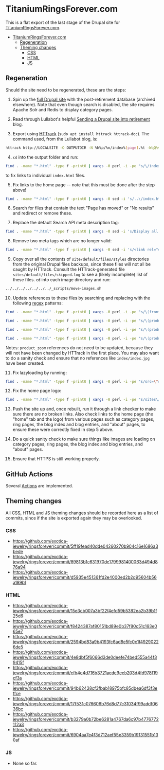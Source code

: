 # TitaniumRingsForever.com

This is a flat export of the last stage of the Drupal site for
[TitaniumRingsForever.com](https://titaniumringsforever.com).

<!-- The following section, from "ts" to "te", is an automatically-generated
  table of contents, updated whenever this file changes. Do not edit within
  this section. -->

<!--ts-->
   * [TitaniumRingsForever.com](#titaniumringsforevercom)
      * [Regeneration](#regeneration)
      * [Theming changes](#theming-changes)
         * [CSS](#css)
         * [HTML](#html)
         * [JS](#js)

<!-- Added by: runner, at: Thu Jan 14 03:09:42 UTC 2021 -->

<!--te-->

## Regeneration

Should the site need to be regenerated, these are the steps:

1. Spin up the [full Drupal
site](https://github.com/exotica-jewelry/archived-ringsforever-pantheon) with
the post-retirement database (archived elsewhere). Note that even though search
is disabled, the site requires Apache Solr and Redis to display category pages.

2. Read through Lullabot's helpful [Sending a Drupal site into
retirement](https://www.lullabot.com/articles/sending-drupal-site-retirement-using-httrack)
blog.

3. Export using [HTTrack](https://www.httrack.com)
(`sudo apt install httrack httrack-doc`). The command used, from the Lullabot
blog, is:

```sh
httrack http://LOCALSITE -O OUTPUTDIR -N %h%p/%n/index%[page].%t -WqQ%v -s0 -%F ""
```

4. `cd` into the output folder and run:

```sh
find . -name "*.html" -type f -print0 | xargs -0 perl -i -pe "s/\/index.html/\//g"
```

to fix links to individual `index.html` files.

5. Fix links to the home page -- note that this must be done after the step
above!

```sh
find . -name "*.html" -type f -print0 | xargs -0 sed -i 's/..\/index.html/\//g' && find . -name "*.html" -type f -print0 | xargs -0 sed -i 's/..\/..\/index.html/\//g' && find . -name "*.html" -type f -print0 | xargs -0 sed -i 's/..\/..\/..\/index.html/\//g'
```

6. Search for files that contain the text "Page has moved" or "No results" and
redirect or remove these.

7. Replace the default Search API meta description tag:

```sh
find . -name "*.html" -type f -print0 | xargs -0 sed -i 's/Display all the products that are available, using Search API/Our catalog of handcrafted titanium wedding rings./g'
```

8. Remove two meta tags which are no longer valid:

```sh
find . -name "*.html" -type f -print0 | xargs -0 sed -i 's/<link rel="canonical" href="index.html" \/>//g' && find . -name "*.html" -type f -print0 | xargs -0 sed -i 's/<link rel="shortlink" href="index.html" \/>//g'
```

9. Copy over all the contents of `site/default/files/styles` directories from
the original Drupal files backups, since these files will not all be caught by
HTTrack. Consult the HTTrack-generated file `sites/default/files/skipped.log` to
see a (likely incomplete) list of these files. `cd` into each image directory
and run:

```sh
../../../../../../../_scripts/move-images.sh
```

10. Update references to these files by searching and replacing with the
following [regex](https://regex101.com/) patterns:

```sh
find . -name "*.html" -type f -print0 | xargs -0 perl -i -pe "s/\(frontpage_block\)\/public\/rings\/\([^\/]*?\)\.jpg/$1\/public\/rings\/$2\/index\.jpg/g"
```

```sh
find . -name "*.html" -type f -print0 | xargs -0 perl -i -pe "s/\(product_full\)\/public\/rings\/\([^\/]*?\)\.jpg/$1\/public\/rings\/$2\/index\.jpg/g"
```

```sh
find . -name "*.html" -type f -print0 | xargs -0 perl -i -pe "s/\(product_medium\)\/public\/rings\/\([^\/]*?\)\.jpg/$1\/public\/rings\/$2\/index\.jpg/g"
```

```sh
find . -name "*.html" -type f -print0 | xargs -0 perl -i -pe "s/\(product_thumbnail\)\/public\/rings\/\([^\/]*?\)\.jpg/$1\/public\/rings\/$2\/index\.jpg/g"
```

Notes: `product_zoom` references do not need to be updated, because they will
not have been changed by HTTrack in the first place. You may also want to do a
sanity check and ensure that no references like `index/index.jpg` have been
created.

11. Fix lazyloading by running:

```sh
find . -name "*.html" -type f -print0 | xargs -0 perl -i -pe "s/src=\"sites\/all\/themes\/lazyloader-image-placeholder\/\"/src=\"data:image\/gif;base64,R0lGODlhAQABAIAAAAAAAP\/\/\/yH5BAEAAAAALAAAAAABAAEAAAIBRAA7\"/g" && find . -name "*.html" -type f -print0 | xargs -0 perl -i -pe "s/src=\"\.\.\/sites\/all\/themes\/lazyloader-image-placeholder\/\"/src=\"data:image\/gif;base64,R0lGODlhAQABAIAAAAAAAP\/\/\/yH5BAEAAAAALAAAAAABAAEAAAIBRAA7\"/g" && find . -name "*.html" -type f -print0 | xargs -0 perl -i -pe "s/src=\"\.\.\/\.\.\/sites\/all\/themes\/lazyloader-image-placeholder\/\"/src=\"data:image\/gif;base64,R0lGODlhAQABAIAAAAAAAP\/\/\/yH5BAEAAAAALAAAAAABAAEAAAIBRAA7\"/g" && find . -name "*.html" -type f -print0 | xargs -0 perl -i -pe "s/src=\"\.\.\/\.\.\/\.\.\/sites\/all\/themes\/lazyloader-image-placeholder\/\"/src=\"data:image\/gif;base64,R0lGODlhAQABAIAAAAAAAP\/\/\/yH5BAEAAAAALAAAAAABAAEAAAIBRAA7\"/g" && find . -name "*.html" -type f -print0 | xargs -0 perl -i -pe "s/src=\"\.\.\/\.\.\/\.\.\/\.\.\/sites\/all\/themes\/lazyloader-image-placeholder\/\"/src=\"data:image\/gif;base64,R0lGODlhAQABAIAAAAAAAP\/\/\/yH5BAEAAAAALAAAAAABAAEAAAIBRAA7\"/g"
```

12. Fix the home page logo:

```sh
find . -name "*.html" -type f -print0 | xargs -0 perl -i -pe "s/sites\/default\/files\/exologo2010\.jpg/sites\/default\/files\/exologo2010\/index.jpg/g"
```

13. Push the site up and, once rebuilt, run it through a link checker to make
sure there are no broken links. Also check links to the home page (the "home"
tab and the logo) from various pages such as category pages, ring pages, the
blog index and blog entries, and "about" pages, to ensure these were correctly
fixed in step 5 above.

14. Do a quick sanity check to make sure things like images are loading on
category pages, ring pages, the blog index and blog entries, and "about" pages.

15. Ensure that HTTPS is still working properly.

## GitHub Actions

Several [Actions](https://docs.github.com/en/free-pro-team@latest/actions) are implemented.

## Theming changes

All CSS, HTML and JS theming changes should be recorded here as a list of
commits, since if the site is exported again they may be overlooked.

### CSS
- https://github.com/exotica-jewelry/ringsforever/commit/5ff19fead40dde04260270b904c16e1686a3bede
- https://github.com/exotica-jewelry/ringsforever/commit/89813b1c631970de1799981400063d494d876a94
- https://github.com/exotica-jewelry/ringsforever/commit/d5935e451361fd2e4000ed2b2d95604b56a189b1

### HTML
- https://github.com/exotica-jewelry/ringsforever/commit/15e3cb007a3bf22f4efd59b5382ea2b39b1f25d6
- https://github.com/exotica-jewelry/ringsforever/commit/f8424387af80151bd89e0b37f80c51c163e065e7
- https://github.com/exotica-jewelry/ringsforever/commit/2594bd83a9b4193fc6ad8e5fc0c1f49290226de5
- https://github.com/exotica-jewelry/ringsforever/commit/4e8dbf5f6066d3de0deefe74bed555a44f39415f
- https://github.com/exotica-jewelry/ringsforever/commit/cfb4c4d716b3721aede9eeb203d4fd978f19cf3a
- https://github.com/exotica-jewelry/ringsforever/commit/94b62438cf3fbab18975bfc85dbea6df3f3effce
- https://github.com/exotica-jewelry/ringsforever/commit/17f531c076606b76d8d77c31034f99addf0636bc
- https://github.com/exotica-jewelry/ringsforever/commit/b3279a0b72be6281a4767da6c97b4776772112a3
- https://github.com/exotica-jewelry/ringsforever/commit/6904aa7e4f3d712aef55e3359b19131551b130af

### JS

- None so far.